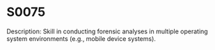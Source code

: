 # S0075
Description: Skill in conducting forensic analyses in multiple operating system environments (e.g., mobile device systems).
